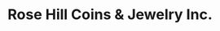 ---
title: "Rose Hill Coins & Jewelry Inc."
url: /boise/rose-hill-coins-und-jewelry-inc/
shop: Schmuck
---